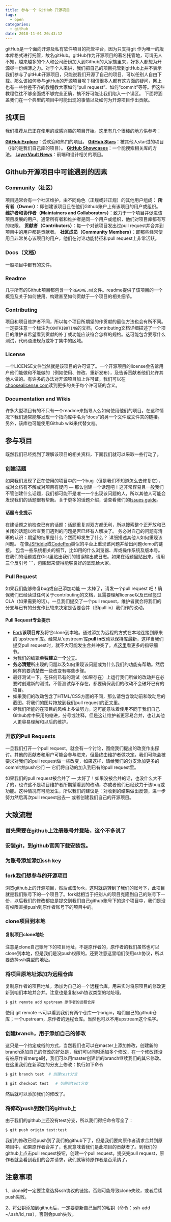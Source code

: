 ```yaml
---
title: 参与一个 GitHub 开源项目
tags:
  - open
categories:
  - github
date: 2018-11-01 20:43:12
---
```


gitHub是一个面向开源及私有软件项目的托管平台，因为只支持git 作为唯一的版本库格式进行托管，故名gitHub。gitHub作为开源项目的著名托管地，可谓无人不知，越来越多的个人和公司纷纷加入到Github的大家族里来，好多人都想为开源尽一份绵薄之力。对于个人来讲，我们把自己的项目托管到gitHub上并不表示我们参与了gitHub开源项目，只能说我们开源了自己的项目，可以任别人自由下载。那么该如何参与gitHub的开源项目呢？相信很多人都有这方面的疑问，网上也有一些参差不齐的教程教大家如何“pull request”、如何“commit”等等。但这些教程往往不够全面或不够完全正确，搞不好可能让我们陷入一个误区。
下面将涵盖我们在一个典型的项目中可能出现的事情以及如何为开源项目作出贡献。

## 找项目

我们推荐从已正在使用的或感兴趣的项目开始。这里有几个很棒的地方供参考：

**[GitHub Explore](https://github.com/explore)**：受欢迎和热门的项目。
**[GitHub Stars](https://github.com/stars?direction=desc&sort=created)**：被其他人star过的项目（指的是我们自己库的项目）。
**[GitHub Showcases](https://github.com/collections)**：一个能搜索相关库的方法。
**[LayerVault News](https://www.designernews.co/)**：前端和设计相关的项目。


## Github开源项目中可能遇到的因素

### Community（社区）
项目通常会有一个社区维护，由不同角色（正规或非正规）的其他用户组成：
**所有者（Owner）**：即创建该项目且在他们Github账户上有该项目的用户或组织。
**维护者和协作者（Maintainers and Collaborators）**：致力于一个项目并促进该项目发展的用户。通常所有者和维护者是同一个用户或组织，他们对项目库都有写的权限。
**贡献者（Contributors）**：每一个对该项目发出过pull request并合并到项目中的用户都是贡献者。
**社区成员（Community Members）**：即那些经常使用且非常关心该项目的用户，他们在讨论功能特征和pull request上非常活跃。

### Docs（文档）
一般项目中都有的文件。

### Readme
几乎所有的Github项目都包含一个`README.md`文件。readme提供了该项目的一个概览及关于如何使用、构建甚至如何贡献于一个项目的相关细节。

### Contributing
项目和项目维护者不同，所以每个项目所期望的作贡献的最佳方法也会有所不同。一定要注意一个标注为`CONTRIBUTING`的文档，Contributing文档详细描述了一个项目的维护者希望看到贡献的补丁或功能应该符合怎样的规格。这可能包含要写什么测试，代码语法规范或补丁集中的区域。

### License
一个LICENSE文件当然就是该项目的许可证了。一个开源项目的license会告诉用户他们能做和不能做的（例如使用、修改、重新发布），及告诉贡献者他们允许其他人做的。有许多的办法对开源项目加上许可证，我们可以在[choosealicense.com](https://choosealicense.com/)读到更多的关于每个许可证的含义。

### Documentation and Wikis
许多大型项目有的不只有一个readme来指导人么如何使用他们的项目。在这种情况下我们通常能够发现一个指向库中名为“docs”的另一个文件或文件夹的链接。另外，该库也可能使用Github wiki来代替文档。

## 参与项目
既然我们已经找到了理解该项目的相关资料，下面我们就可以采取一些行动了。

### 创建话题
如果我们发现了正在使用的项目中的一个bug（但是我们不知道怎么去修复它），或对文档有不解或对项目有疑问 — 那么创建一个话题吧！这非常容易且一般我们不管创建什么话题，我们都可能不是唯一一个出现该问题的人，所以其他人可能会发现我们的话题很有帮助。关于更多的话题介绍，请查看我们的[Issues guide](https://guides.github.com/features/issues/)。

#### 话题专业提示
在建话题之前检查已有的话题：话题重复对双方都无利，所以搜索整个正开放和已关闭的话题以检查我们遇到的问题是否已经有人解决了。
务必对自己的问题有清晰的认识：期望的结果是什么？然而却发生了什么？ 详细描述其他人如何重现该问题。
在像[JSFiddle](http://jsfiddle.net/)或[CodePen](https://codepen.io/)类似的平台上重现该问题并给出问题demo的链接。
包含一些系统相关的细节，比如用的什么浏览器、库或操作系统及版本号。
在我们的话题或在Gist里贴出我们的错误输出或日志。如果在话题里贴出来，请用三个反引号 \`\`\`，包围起来使得能够良好的呈现给大家。

### Pull Request
如果我们能够修复bug或自己添加功能 — 太棒了，请发一个pull request 吧！确保我们已经读过任何关于contributing的文档，且需要理解license以及已经签过CLA（如果需要的话）。一旦我们提交了一个pull request，维护者就会将我们的分支与已有的分支作比较来决定是否要合并（即pull in）我们作的改动。

#### Pull Request专业提示
* [Fork](https://guides.github.com/activities/forking/)**该项目库**及将它clone到本地。通过添加为远程的方式在本地连接到原来的‘upstream’库。经常从‘upstream’库**pull in**改动以保持库最新，这样当我们提交pull request时，就不大可能发生合并冲突了。点[这里](https://help.github.com/articles/syncing-a-fork/)看更多的指导细节。
* 为我们的编辑**单独建立一个**[分支](https://guides.github.com/introduction/flow/)。
* **务必清楚**所出现的问题以及如何重现该问题或为什么我们的功能有帮助。然后同样的要清楚做一些改变有哪些步骤。
* 最好测试一下。在任何已有的测试（如果存在）上运行我们所做的改动并在必要时创建新的测试。不管测试存不存在，都要确保我们的改动不会破坏已有的项目。
* 如果我们的改动包含了HTML/CSS方面的不同，那么请包含改动前和改动后的截图。将我们的图片拖放到我们pull request的正文里。
* 尽我们所能的在项目的风格上多做努力。这可能意味着使用不同于我们自己Github库中采用的缩进，分号或注释，但是这让维护者更容易合并，也让其他人更容易理解和以后的维护。

### 开放的Pull Requests
一旦我们打开一个pull request，就会有一个讨论，围绕我们提出的改变作出探讨。其他的贡献者和用户可能会参与进来，但最终由维护者做决定。我们可能会被要求对我们的pull request做一些改变，如果这样，请给我们的分支添加更多的commit并push它们 — 它们将自动的加入到已有的pull request里。

如果我们的pull request被合并了 — 太好了！如果没被合并的话，也没什么大不了的，也许这不是项目维护者所期望看到的改动，亦或者他们已经致力于该bug或功能。这种情况有可能发生，所以我们的建议是：对收到的结果做出反馈，进一步努力然后再次pull request出去— 或者创建我们自己的开源项目。

## 大致流程
### 首先需要在github上注册账号并登陆，这个不多说了
### 安装git，到github官网下载安装包。
### 为账号添加添加ssh key
### fork我们想参与的开源项目
浏览github上的开源项目，然后点击fork，这时就跳转到了我们的账号下，此项目就是我们账号下的一个项目了。fork就相当于把别人的项目克隆到自己的账号下一份，以后我们的修改都应是提交到我们自己github账号下的这个项目中，我们是没有权限直接push到原作者账号下的项目中的。

### clone项目到本地
#### 复制项目clone地址
注意是clone自己账号下的项目地址，不是原作者的，原作者的我们虽然也可以clone到本地，但是我们是没push权限的。还要注意这里咱们使用ssh协议，所以要选择ssh类型的地址。

### 将项目原地址添加为远程仓库
复制原作者的项目地址，添加为自己的一个远程仓库，用来实时将原项目的修改更新到咱们本地并合并。注意也是复制ssh协议类型的地址哦。
``` bash
$ git remote add upstream 原作者的远程仓库
```
使用 git remote -v可以看到我们有两个仓库一个origin，咱们自己的github仓库；一个upstream，原作者的远程仓库。当然也可以不用upstream这个名字。

### 创建branch，用于添加自己的修改
这只是一个约定成俗的方式，当然我们也可以在master上添加修改，创建新的branch添加自己的修改的好处是，我们可以同时添加多个修改，在一个修改还没有被原作者merge时，我们可以用master创建新的branch继续我们的其它修改。
在这里我们在新添加的分支上修改：执行如下命令
``` bash
$ git branch test  # 创建test分支

$ git checkout test   # 切换到test分支
```
然后就可以添加我们的修改了。

### 将修改push到我们的github上
由于我们的github上还没有test分支，所以我们得把命令写全了：
``` bash
$ git push origin test:test
```
我们的修改已经push到了我们的github下了，但是我们要向原作者请求合并到原项目中，如果原作者合并了，也就意味着我们是此项目的贡献者了。到我们的github上点击pull request按钮，创建一个pull request。提交完pull request，原作者就会看到我们的合并请求，我们就等待原作者是否采纳了。

## 注意事项
1、clone时一定要注意选择ssh协议的链接。否则可能导致clone失败，或者后续push失败。

2、将公钥添加到github后，一定要更新自己当前的私钥（命令：ssh-add ~/.ssh/id_rsa），否则会push失败。

